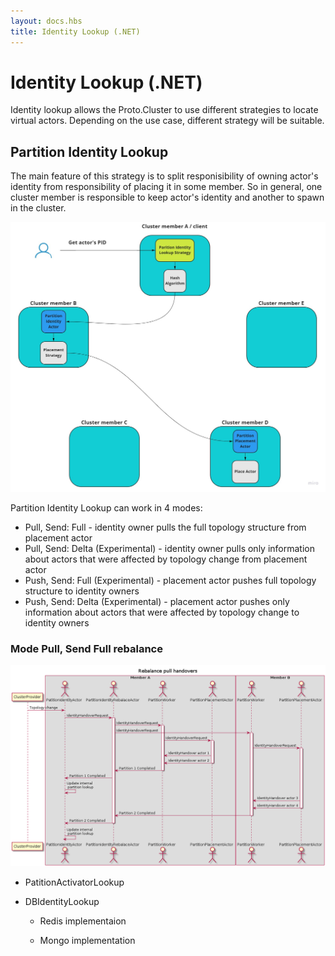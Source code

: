 ```yaml
---
layout: docs.hbs
title: Identity Lookup (.NET)
---
```


# Identity Lookup (.NET)

Identity lookup allows the Proto.Cluster to use different strategies to locate virtual actors. Depending on the use case, different strategy will be suitable.

## Partition Identity Lookup

The main feature of this strategy is to split responisibility of owning actor's identity from responsibility of placing it in some member. So in general, one cluster member is responsible to keep actor's identity and another to spawn in the cluster.

![Parition Identity Lookup](images/partition-identity-lookup.jpg)

Partition Identity Lookup can work in 4 modes:

* Pull, Send: Full - identity owner pulls the full topology structure from placement actor
* Pull, Send: Delta (Experimental) - identity owner pulls only information about actors that were affected by topology change from placement actor
* Push, Send: Full (Experimental) - placement actor pushes full topology structure to identity owners
* Push, Send: Delta (Experimental) - placement actor pushes only information about actors that were affected by topology change to identity owners

### Mode Pull, Send Full rebalance

![Pull-full rebalance](images/rebalance-pull-handovers.png)




* PatitionActivatorLookup



* DBIdentityLookup
  
  * Redis implementaion

  * Mongo implementation

